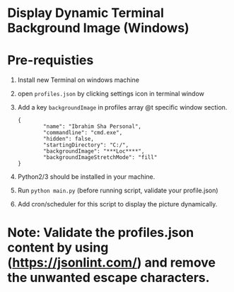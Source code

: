 # Display Dynamic Terminal Background Image (Windows) 

# Pre-requisties

1. Install new Terminal on windows machine

2. open ```profiles.json``` by clicking settings icon in terminal window

3. Add a key ```backgroundImage``` in profiles array @t specific window section.

    ```
    {
            "name": "Ibrahim Sha Personal",
            "commandline": "cmd.exe",
            "hidden": false,
            "startingDirectory": "C:/",
            "backgroundImage": "***Loc****",
            "backgroundImageStretchMode": "fill"
    }

    ```

4. Python2/3 should be installed in your machine.

5. Run ```python main.py``` (before running script, validate your profile.json)

6. Add cron/scheduler for this script to display the picture dynamically.

# Note: Validate the profiles.json content by using (https://jsonlint.com/) and remove the unwanted escape characters.
 
